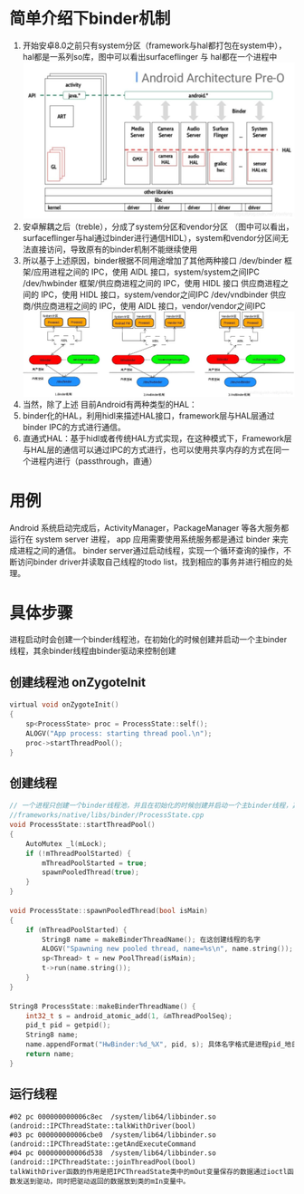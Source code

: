 # 简单介绍下binder机制
1. 开始安卓8.0之前只有system分区（framework与hal都打包在system中），hal都是一系列so库，图中可以看出surfaceflinger 与 hal都在一个进程中
![图 0](../images/59ade1ad147d01a6ce0037d64dff680ccc27ec13c10397e49547f18f2458cc36.png)  
2. 安卓解耦之后（treble），分成了system分区和vendor分区 （图中可以看出，surfaceflinger与hal通过binder进行通信HIDL），system和vendor分区间无法直接访问，导致原有的binder机制不能继续使用
3. 所以基于上述原因，binder根据不同用途增加了其他两种接口
/dev/binder        框架/应用进程之间的 IPC，使用 AIDL 接口，system/system之间IPC
/dev/hwbinder        框架/供应商进程之间的 IPC，使用 HIDL 接口 供应商进程之间的 IPC，使用 HIDL 接口，system/vendor之间IPC
/dev/vndbinder        供应商/供应商进程之间的 IPC，使用 AIDL 接口，vendor/vendor之间IPC
![图 1](../images/f3f64283e7b5162002ac13743ba90110f4329639ecca23dd25d5bb2e5b87f694.png)  
4. 当然，除了上述
目前Android有两种类型的HAL：
1. binder化的HAL，利用hidl来描述HAL接口，framework层与HAL层通过binder IPC的方式进行通信。
2. 直通式HAL：基于hidl或者传统HAL方式实现，在这种模式下，Framework层与HAL层的通信可以通过IPC的方式进行，也可以使用共享内存的方式在同一个进程内进行（passthrough，直通）

# 用例
Android 系统启动完成后，ActivityManager，PackageManager 等各大服务都运行在 system server 进程， app 应用需要使用系统服务都是通过 binder 来完成进程之间的通信。
binder server通过启动线程，实现一个循环查询的操作，不断访问binder driver并读取自己线程的todo list，找到相应的事务并进行相应的处理。

# 具体步骤
进程启动时会创建一个binder线程池，在初始化的时候创建并启动一个主binder线程，其余binder线程由binder驱动来控制创建

## 创建线程池 onZygoteInit
```c
virtual void onZygoteInit()
{
    sp<ProcessState> proc = ProcessState::self();
    ALOGV("App process: starting thread pool.\n");
    proc->startThreadPool();
}
```
## 创建线程
```c
// 一个进程只创建一个binder线程池，并且在初始化的时候创建并启动一个主binder线程，其余binder线程由binder驱动来控制创建
//frameworks/native/libs/binder/ProcessState.cpp
void ProcessState::startThreadPool()
{
    AutoMutex _l(mLock);
    if (!mThreadPoolStarted) {
        mThreadPoolStarted = true;
        spawnPooledThread(true);
    }
}

void ProcessState::spawnPooledThread(bool isMain)
{
    if (mThreadPoolStarted) {
        String8 name = makeBinderThreadName(); 在这创建线程的名字
        ALOGV("Spawning new pooled thread, name=%s\n", name.string());
        sp<Thread> t = new PoolThread(isMain);
        t->run(name.string());
    }
}

String8 ProcessState::makeBinderThreadName() {
    int32_t s = android_atomic_add(1, &mThreadPoolSeq);
    pid_t pid = getpid();
    String8 name;
    name.appendFormat("HwBinder:%d_%X", pid, s); 具体名字格式是进程pid_地日  HwBinder:进程pid_递增的数字
    return name;
}


```
## 运行线程
    #02 pc 000000000006c8ec  /system/lib64/libbinder.so (android::IPCThreadState::talkWithDriver(bool)
    #03 pc 000000000006cbe0  /system/lib64/libbinder.so (android::IPCThreadState::getAndExecuteCommand
    #04 pc 000000000006d538  /system/lib64/libbinder.so (android::IPCThreadState::joinThreadPool(bool)
    talkWithDriver函数的作用是把IPCThreadState类中的mOut变量保存的数据通过ioctl函数发送到驱动，同时把驱动返回的数据放到类的mIn变量中。